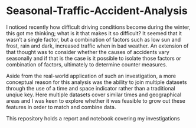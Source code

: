 # Seasonal-Traffic-Accident-Analysis

I noticed recently how difficult driving conditions become during the winter, this got me thinking; what is it that makes it so difficult? It seemed that it wasn’t a single factor, but a combination of factors such as low sun and frost, rain and dark, increased traffic when in bad weather. An extension of that thought was to consider whether the causes of accidents vary seasonally and if that is the case is it possible to isolate those factors or combination of factors, ultimately to determine counter measures.

Aside from the real-world application of such an investigation, a more conceptual reason for this analysis was the ability to join multiple datasets through the use of a time and space indicator rather than a traditional unqiue key. Here multiple datasets cover similar times and geographical areas and I was keen to explore whether it was feasible to grow out these features in order to match and combine data.

This repository holds a report and notebook covering my investigations
